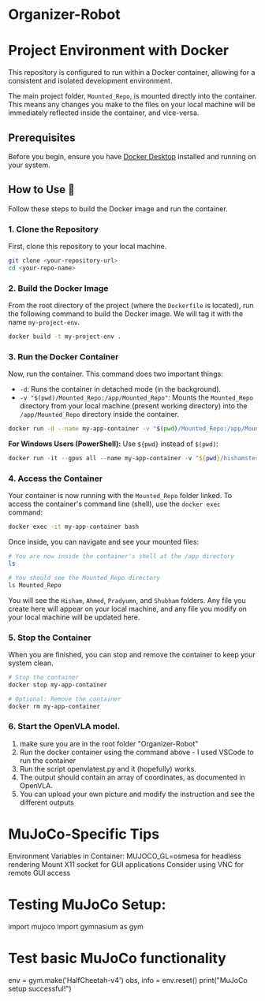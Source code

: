 # Organizer-Robot
# Project Environment with Docker

This repository is configured to run within a Docker container, allowing for a consistent and isolated development environment.

The main project folder, `Mounted_Repo`, is mounted directly into the container. This means any changes you make to the files on your local machine will be immediately reflected inside the container, and vice-versa.

## Prerequisites

Before you begin, ensure you have [Docker Desktop](https://www.docker.com/products/docker-desktop/) installed and running on your system.

## How to Use 🚀

Follow these steps to build the Docker image and run the container.

### 1. Clone the Repository

First, clone this repository to your local machine.

```bash
git clone <your-repository-url>
cd <your-repo-name>
```

### 2. Build the Docker Image

From the root directory of the project (where the `Dockerfile` is located), run the following command to build the Docker image. We will tag it with the name `my-project-env`.

```bash
docker build -t my-project-env .
```

### 3. Run the Docker Container

Now, run the container. This command does two important things:
* `-d`: Runs the container in detached mode (in the background).
* `-v "$(pwd)/Mounted_Repo:/app/Mounted_Repo"`: Mounts the `Mounted_Repo` directory from your local machine (present working directory) into the `/app/Mounted_Repo` directory inside the container.

```bash
docker run -d --name my-app-container -v "$(pwd)/Mounted_Repo:/app/Mounted_Repo" my-project-env
```
**For Windows Users (PowerShell):**
Use `${pwd}` instead of `$(pwd)`:
```powershell
docker run -it --gpus all --name my-app-container -v "${pwd}/hishamstest:/app/Mounted_Repo" my-project-env bash
```

### 4. Access the Container

Your container is now running with the `Mounted_Repo` folder linked. To access the container's command line (shell), use the `docker exec` command:

```bash
docker exec -it my-app-container bash
```

Once inside, you can navigate and see your mounted files:

```bash
# You are now inside the container's shell at the /app directory
ls

# You should see the Mounted_Repo directory
ls Mounted_Repo
```
You will see the `Hisham`, `Ahmed`, `Pradyumn`, and `Shubham` folders. Any file you create here will appear on your local machine, and any file you modify on your local machine will be updated here.

### 5. Stop the Container

When you are finished, you can stop and remove the container to keep your system clean.

```bash
# Stop the container
docker stop my-app-container

# Optional: Remove the container
docker rm my-app-container
```
### 6. Start the OpenVLA model.

1. make sure you are in the root folder "Organizer-Robot"
2. Run the docker container using the command above - I used VSCode to run the container
3. Run the script openvlatest.py and it (hopefully) works. 
4. The output should contain an array of coordinates, as documented in OpenVLA.
5. You can upload your own picture and modify the instruction and see the different outputs

# MuJoCo-Specific Tips
Environment Variables in Container:
    MUJOCO_GL=osmesa for headless rendering
    Mount X11 socket for GUI applications
    Consider using VNC for remote GUI access

# Testing MuJoCo Setup:
import mujoco
import gymnasium as gym

# Test basic MuJoCo functionality
env = gym.make('HalfCheetah-v4')
obs, info = env.reset()
print("MuJoCo setup successful!")

